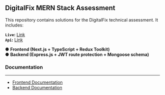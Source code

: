 ## DigitalFix MERN Stack Assessment

This repository contains solutions for the DigitalFix technical assessment. It includes:

**`Live`:** [Link](https://frontend-indol-ten-nyll5c3ye3.vercel.app)  
**`Api`:** [Link](https://backend-pi-smoky-10.vercel.app/)  

● **Frontend (Next.js + TypeScript + Redux Toolkit)**  
● **Backend (Express.js + JWT route protection + Mongoose schema)**  

### Documentation  
---

- [Frontend Documentation](./frontend/README.md)  
- [Backend Documentation](./backend/README.md)  
